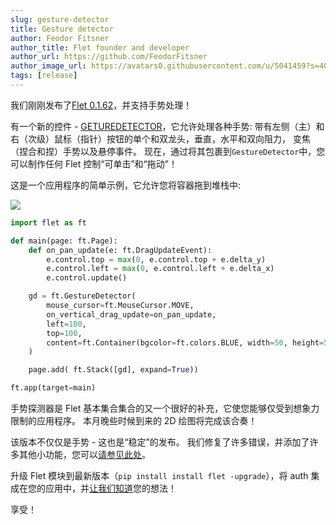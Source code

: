 ```yaml
---
slug: gesture-detector
title: Gesture detector
author: Feodor Fitsner
author_title: Flet founder and developer
author_url: https://github.com/FeodorFitsner
author_image_url: https://avatars0.githubusercontent.com/u/5041459?s=400&v=4
tags: [release]
---
```


我们刚刚发布了[Flet 0.1.62](https://pypi.org/project/flet/0.1.62/)，并支持手势处理！

有一个新的控件 - [GETUREDETECTOR](/docs/controls/gesturedetector)，它允许处理各种手势: 带有左侧（主）和右（次级）鼠标（指针）按钮的单个和双龙头，垂直，水平和双向阻力， 变焦（捏合和捏）手势以及悬停事件。 现在，通过将其包裹到`GestureDetector`中，您可以制作任何 Flet 控制“可单击”和“拖动”！

这是一个应用程序的简单示例，它允许您将容器拖到堆栈中:

<img src="/website/img/blog/gesture-detector/gesture-detector-demo.gif" className="screenshot-50" />

```python
import flet as ft

def main(page: ft.Page):
    def on_pan_update(e: ft.DragUpdateEvent):
        e.control.top = max(0, e.control.top + e.delta_y)
        e.control.left = max(0, e.control.left + e.delta_x)
        e.control.update()

    gd = ft.GestureDetector(
        mouse_cursor=ft.MouseCursor.MOVE,
        on_vertical_drag_update=on_pan_update,
        left=100,
        top=100,
        content=ft.Container(bgcolor=ft.colors.BLUE, width=50, height=50, border_radius=5),
    )

    page.add( ft.Stack([gd], expand=True))

ft.app(target=main)
```

手势探测器是 Flet 基本集合集合的又一个很好的补充，它使您能够仅受到想象力限制的应用程序。 本月晚些时候到来的 2D 绘图将完成该合奏！

该版本不仅仅是手势 - 这也是“稳定”的发布。 我们修复了许多错误，并添加了许多其他小功能，您可以[请参见此处](https://github.com/flet-dev/flet/issues?q=is%3Aissue+milestone%3AControls-S2+is%3Aclosed)。

升级 Flet 模块到最新版本（`pip install install flet -upgrade`），将 auth 集成在您的应用中，并[让我们知道](https://discord.gg/dzWXP8SHG8)您的想法！

享受！
